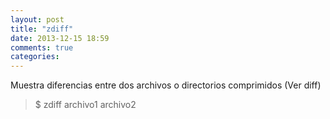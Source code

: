 ```yaml
---
layout: post
title: "zdiff"
date: 2013-12-15 18:59
comments: true
categories: 
---
```

Muestra diferencias entre dos archivos o directorios comprimidos (Ver diff)

>$ zdiff archivo1 archivo2

